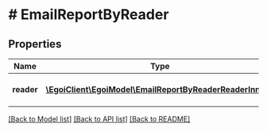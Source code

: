 # # EmailReportByReader

## Properties

Name | Type | Description | Notes
------------ | ------------- | ------------- | -------------
**reader** | [**\EgoiClient\EgoiModel\EmailReportByReaderReaderInner[]**](EmailReportByReaderReaderInner.md) | Email stats grouped by Reader | [optional]

[[Back to Model list]](../../README.md#models) [[Back to API list]](../../README.md#endpoints) [[Back to README]](../../README.md)
